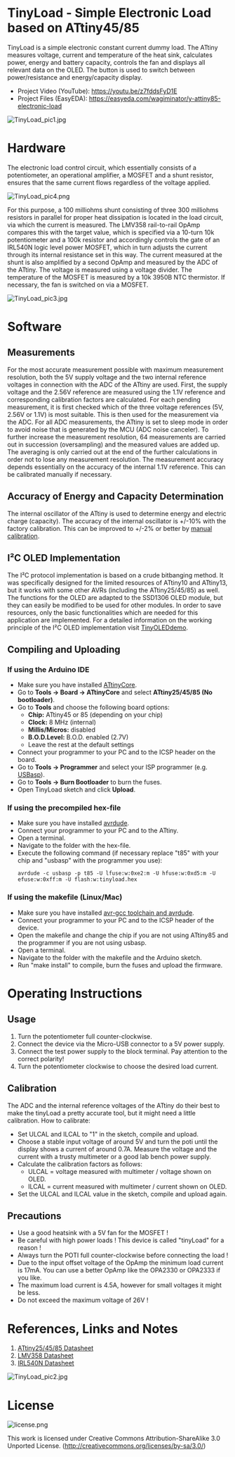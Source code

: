 # TinyLoad - Simple Electronic Load based on ATtiny45/85
TinyLoad is a simple electronic constant current dummy load. The ATtiny measures voltage, current and temperature of the heat sink, calculates power, energy and battery capacity, controls the fan and displays all relevant data on the OLED. The button is used to switch between power/resistance and energy/capacity display.

- Project Video (YouTube): https://youtu.be/z7fddsFyD1E
- Project Files (EasyEDA): https://easyeda.com/wagiminator/y-attiny85-electronic-load

![TinyLoad_pic1.jpg](https://raw.githubusercontent.com/wagiminator/ATtiny85-TinyLoad/master/documentation/TinyLoad_pic1.jpg)

# Hardware
The electronic load control circuit, which essentially consists of a potentiometer, an operational amplifier, a MOSFET and a shunt resistor, ensures that the same current flows regardless of the voltage applied.

![TinyLoad_pic4.png](https://raw.githubusercontent.com/wagiminator/ATtiny85-TinyLoad/master/documentation/TinyLoad_pic4.png)

For this purpose, a 100 milliohms shunt consisting of three 300 milliohms resistors in parallel for proper heat dissipation is located in the load circuit, via which the current is measured. The LMV358 rail-to-rail OpAmp compares this with the target value, which is specified via a 10-turn 10k potentiometer and a 100k resistor and accordingly controls the gate of an IRL540N logic level power MOSFET, which in turn adjusts the current through its internal resistance set in this way. The current measured at the shunt is also amplified by a second OpAmp and measured by the ADC of the ATtiny. The voltage is measured using a voltage divider. The temperature of the MOSFET is measured by a 10k 3950B NTC thermistor. If necessary, the fan is switched on via a MOSFET.

![TinyLoad_pic3.jpg](https://raw.githubusercontent.com/wagiminator/ATtiny85-TinyLoad/master/documentation/TinyLoad_pic3.jpg)

# Software
## Measurements
For the most accurate measurement possible with maximum measurement resolution, both the 5V supply voltage and the two internal reference voltages in connection with the ADC of the ATtiny are used. First, the supply voltage and the 2.56V reference are measured using the 1.1V reference and corresponding calibration factors are calculated. For each pending measurement, it is first checked which of the three voltage references (5V, 2.56V or 1.1V) is most suitable. This is then used for the measurement via the ADC. For all ADC measurements, the ATtiny is set to sleep mode in order to avoid noise that is generated by the MCU (ADC noise canceler). To further increase the measurement resolution, 64 measurements are carried out in succession (oversampling) and the measured values are added up. The averaging is only carried out at the end of the further calculations in order not to lose any measurement resolution. The measurement accuracy depends essentially on the accuracy of the internal 1.1V reference. This can be calibrated manually if necessary.

## Accuracy of Energy and Capacity Determination
The internal oscillator of the ATtiny is used to determine energy and electric charge (capacity). The accuracy of the internal oscillator is +/-10% with the factory calibration. This can be improved to +/-2% or better by [manual calibration](https://github.com/wagiminator/ATtiny84-TinyCalibrator).

## I²C OLED Implementation
The I²C protocol implementation is based on a crude bitbanging method. It was specifically designed for the limited resources of ATtiny10 and ATtiny13, but it works with some other AVRs (including the ATtiny25/45/85) as well. The functions for the OLED are adapted to the SSD1306 OLED module, but they can easily be modified to be used for other modules. In order to save resources, only the basic functionalities which are needed for this application are implemented. For a detailed information on the working principle of the I²C OLED implementation visit [TinyOLEDdemo](https://github.com/wagiminator/attiny13-tinyoleddemo).

## Compiling and Uploading
### If using the Arduino IDE
- Make sure you have installed [ATtinyCore](https://github.com/SpenceKonde/ATTinyCore).
- Go to **Tools -> Board -> ATtinyCore** and select **ATtiny25/45/85 (No bootloader)**.
- Go to **Tools** and choose the following board options:
  - **Chip:**           ATtiny45 or 85 (depending on your chip)
  - **Clock:**          8 MHz (internal)
  - **Millis/Micros:**  disabled
  - **B.O.D.Level:**    B.O.D. enabled (2.7V)
  - Leave the rest at the default settings
- Connect your programmer to your PC and to the ICSP header on the board.
- Go to **Tools -> Programmer** and select your ISP programmer (e.g. [USBasp](https://aliexpress.com/wholesale?SearchText=usbasp)).
- Go to **Tools -> Burn Bootloader** to burn the fuses.
- Open TinyLoad sketch and click **Upload**.

### If using the precompiled hex-file
- Make sure you have installed [avrdude](https://learn.adafruit.com/usbtinyisp/avrdude).
- Connect your programmer to your PC and to the ATtiny.
- Open a terminal.
- Navigate to the folder with the hex-file.
- Execute the following command (if necessary replace "t85" with your chip and "usbasp" with the programmer you use):
  ```
  avrdude -c usbasp -p t85 -U lfuse:w:0xe2:m -U hfuse:w:0xd5:m -U efuse:w:0xff:m -U flash:w:tinyload.hex
  ```

### If using the makefile (Linux/Mac)
- Make sure you have installed [avr-gcc toolchain and avrdude](http://maxembedded.com/2015/06/setting-up-avr-gcc-toolchain-on-linux-and-mac-os-x/).
- Connect your programmer to your PC and to the ICSP header of the device.
- Open the makefile and change the chip if you are not using ATtiny85 and the programmer if you are not using usbasp.
- Open a terminal.
- Navigate to the folder with the makefile and the Arduino sketch.
- Run "make install" to compile, burn the fuses and upload the firmware.

# Operating Instructions
## Usage
1. Turn the potentiometer full counter-clockwise.
2. Connect the device via the Micro-USB connector to a 5V power supply.
3. Connect the test power supply to the block terminal. Pay attention to the correct polarity!
4. Turn the potentiometer clockwise to choose the desired load current.

## Calibration
The ADC and the internal reference voltages of the ATtiny do their best to make the tinyLoad a pretty accurate tool, but it might need a little calibration. How to calibrate:
- Set ULCAL and ILCAL to "1" in the sketch, compile and upload.
- Choose a stable input voltage of around 5V and turn the poti until the display shows a current of around 0.7A. Measure the voltage and the current with a trusty multimeter or a good lab bench power supply.
- Calculate the calibration factors as follows:
  - ULCAL = voltage measured with multimeter / voltage shown on OLED.
  - ILCAL = current measured with multimeter / current shown on OLED.
- Set the ULCAL and ILCAL value in the sketch, compile and upload again.

## Precautions
- Use a good heatsink with a 5V fan for the MOSFET !
- Be careful with high power loads ! This device is called "tinyLoad" for a reason !
- Always turn the POTI full counter-clockwise before connecting the load !
- Due to the input offset voltage of the OpAmp the minimum load current is 17mA. You can use a better OpAmp like the OPA2330 or OPA2333 if you like.
- The maximum load current is 4.5A, however for small voltages it might be less.
- Do not exceed the maximum voltage of 26V !

# References, Links and Notes
1. [ATtiny25/45/85 Datasheet](https://ww1.microchip.com/downloads/en/DeviceDoc/Atmel-2586-AVR-8-bit-Microcontroller-ATtiny25-ATtiny45-ATtiny85_Datasheet.pdf)
2. [LMV358 Datasheet](https://www.ti.com/lit/ds/symlink/lmv358.pdf)
3. [IRL540N Datasheet](https://www.infineon.com/dgdl/irl540npbf.pdf?fileId=5546d462533600a40153565fc2a62567)

![TinyLoad_pic2.jpg](https://raw.githubusercontent.com/wagiminator/ATtiny85-TinyLoad/master/documentation/TinyLoad_pic2.jpg)

# License
![license.png](https://i.creativecommons.org/l/by-sa/3.0/88x31.png)

This work is licensed under Creative Commons Attribution-ShareAlike 3.0 Unported License. 
(http://creativecommons.org/licenses/by-sa/3.0/)

